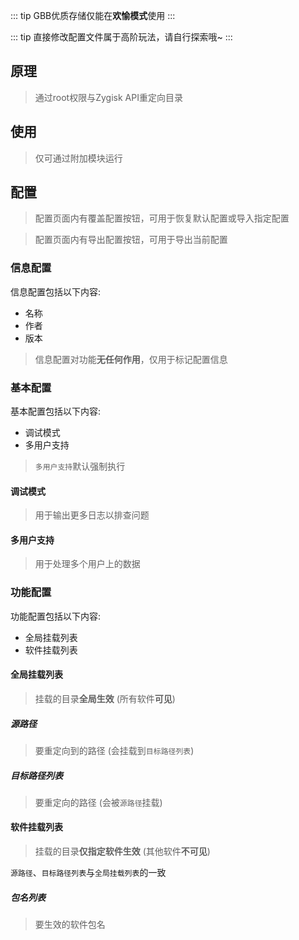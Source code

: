 ::: tip
GBB优质存储仅能在**欢愉模式**使用
:::

::: tip
直接修改配置文件属于高阶玩法，请自行探索哦~
:::

## 原理

> 通过root权限与Zygisk API重定向目录

## 使用

> 仅可通过附加模块运行

## 配置

> 配置页面内有覆盖配置按钮，可用于恢复默认配置或导入指定配置

> 配置页面内有导出配置按钮，可用于导出当前配置

### 信息配置

信息配置包括以下内容:

- 名称
- 作者
- 版本

> 信息配置对功能**无任何作用**，仅用于标记配置信息

### 基本配置

基本配置包括以下内容:

- 调试模式
- 多用户支持

> `多用户支持`默认强制执行

#### 调试模式

> 用于输出更多日志以排查问题

#### 多用户支持

> 用于处理多个用户上的数据

### 功能配置

功能配置包括以下内容:

- 全局挂载列表
- 软件挂载列表

#### 全局挂载列表

> 挂载的目录**全局生效** (所有软件**可见**)

##### 源路径

> 要重定向到的路径 (会挂载到`目标路径列表`)

##### 目标路径列表

> 要重定向的路径 (会被`源路径`挂载)

#### 软件挂载列表

> 挂载的目录**仅指定软件生效** (其他软件**不可见**)

`源路径`、`目标路径列表`与`全局挂载列表`的一致

##### 包名列表

> 要生效的软件包名
